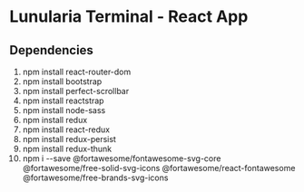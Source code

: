 # Lunularia Terminal - React App

## Dependencies

  1. npm install react-router-dom
  1. npm install bootstrap
  1. npm install perfect-scrollbar
  1. npm install reactstrap
  1. npm install node-sass
  1. npm install redux
  1. npm install react-redux
  1. npm install redux-persist
  1. npm install redux-thunk
  1. npm i --save @fortawesome/fontawesome-svg-core  @fortawesome/free-solid-svg-icons @fortawesome/react-fontawesome @fortawesome/free-brands-svg-icons
